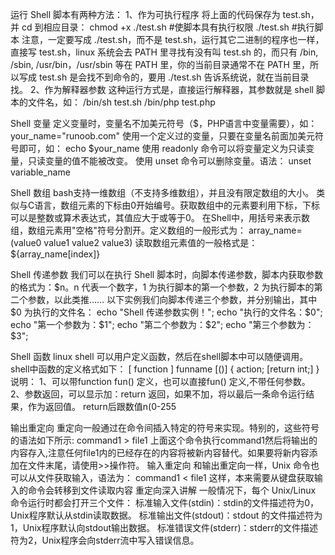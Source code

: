 运行 Shell 脚本有两种方法：
1、作为可执行程序
将上面的代码保存为 test.sh，并 cd 到相应目录：
chmod +x ./test.sh  #使脚本具有执行权限
./test.sh  #执行脚本
注意，一定要写成 ./test.sh，而不是 test.sh，运行其它二进制的程序也一样，直接写 test.sh，linux 系统会去 PATH 里寻找有没有叫 test.sh 的，而只有 /bin, /sbin, /usr/bin，/usr/sbin 等在 PATH 里，你的当前目录通常不在 PATH 里，所以写成 test.sh 是会找不到命令的，要用 ./test.sh 告诉系统说，就在当前目录找。
2、作为解释器参数
这种运行方式是，直接运行解释器，其参数就是 shell 脚本的文件名，如：
/bin/sh test.sh
/bin/php test.php

Shell 变量
定义变量时，变量名不加美元符号（$，PHP语言中变量需要），如：
your_name="runoob.com"
使用一个定义过的变量，只要在变量名前面加美元符号即可，如：
echo $your_name
使用 readonly 命令可以将变量定义为只读变量，只读变量的值不能被改变。
使用 unset 命令可以删除变量。语法：
unset variable_name

Shell 数组
bash支持一维数组（不支持多维数组），并且没有限定数组的大小。
类似与C语言，数组元素的下标由0开始编号。获取数组中的元素要利用下标，下标可以是整数或算术表达式，其值应大于或等于0。
在Shell中，用括号来表示数组，数组元素用"空格"符号分割开。定义数组的一般形式为：
array_name=(value0 value1 value2 value3)
读取数组元素值的一般格式是：
${array_name[index]}

Shell 传递参数
我们可以在执行 Shell 脚本时，向脚本传递参数，脚本内获取参数的格式为：$n。n 代表一个数字，1 为执行脚本的第一个参数，2 为执行脚本的第二个参数，以此类推……
以下实例我们向脚本传递三个参数，并分别输出，其中 $0 为执行的文件名：
echo "Shell 传递参数实例！";
echo "执行的文件名：$0";
echo "第一个参数为：$1";
echo "第二个参数为：$2";
echo "第三个参数为：$3";

Shell 函数
linux shell 可以用户定义函数，然后在shell脚本中可以随便调用。
shell中函数的定义格式如下：
[ function ] funname [()]
{
    action;
    [return int;]
}
说明：
1、可以带function fun() 定义，也可以直接fun() 定义,不带任何参数。
2、参数返回，可以显示加：return 返回，如果不加，将以最后一条命令运行结果，作为返回值。 return后跟数值n(0-255

输出重定向
重定向一般通过在命令间插入特定的符号来实现。特别的，这些符号的语法如下所示:
command1 > file1
上面这个命令执行command1然后将输出的内容存入,注意任何file1内的已经存在的内容将被新内容替代。如果要将新内容添加在文件末尾，请使用>>操作符。
输入重定向
和输出重定向一样，Unix 命令也可以从文件获取输入，语法为：
command1 < file1
这样，本来需要从键盘获取输入的命令会转移到文件读取内容
重定向深入讲解
一般情况下，每个 Unix/Linux 命令运行时都会打开三个文件：
标准输入文件(stdin)：stdin的文件描述符为0，Unix程序默认从stdin读取数据。
标准输出文件(stdout)：stdout 的文件描述符为1，Unix程序默认向stdout输出数据。
标准错误文件(stderr)：stderr的文件描述符为2，Unix程序会向stderr流中写入错误信息。